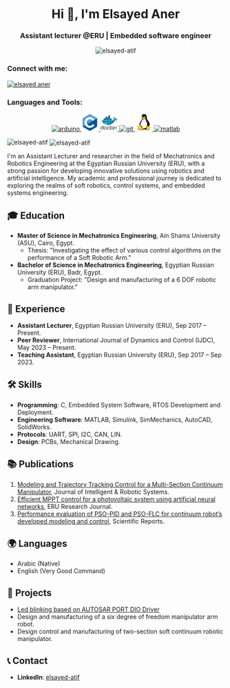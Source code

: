 <h1 align="center">Hi 👋, I'm Elsayed Aner</h1>
<h3 align="center">Assistant lecturer @ERU | Embedded software engineer</h3>

<p align="center"> <img src="https://komarev.com/ghpvc/?username=elsayed-atif&label=Profile%20views&color=0e75b6&style=flat" alt="elsayed-atif" /> </p>

<h3 align="left">Connect with me:</h3>
<p align="left">
<a href="https://linkedin.com/in/elsayed aner" target="blank"><img align="center" src="https://raw.githubusercontent.com/rahuldkjain/github-profile-readme-generator/master/src/images/icons/Social/linked-in-alt.svg" alt="elsayed aner" height="30" width="40" /></a>
</p>

<h3 align="left">Languages and Tools:</h3>
<p align="center"> <a href="https://www.arduino.cc/" target="_blank" rel="noreferrer"> <img src="https://cdn.worldvectorlogo.com/logos/arduino-1.svg" alt="arduino" width="40" height="40"/> </a> <a href="https://www.cprogramming.com/" target="_blank" rel="noreferrer"> <img src="https://raw.githubusercontent.com/devicons/devicon/master/icons/c/c-original.svg" alt="c" width="40" height="40"/> </a> <a href="https://www.docker.com/" target="_blank" rel="noreferrer"> <img src="https://raw.githubusercontent.com/devicons/devicon/master/icons/docker/docker-original-wordmark.svg" alt="docker" width="40" height="40"/> </a> <a href="https://git-scm.com/" target="_blank" rel="noreferrer"> <img src="https://www.vectorlogo.zone/logos/git-scm/git-scm-icon.svg" alt="git" width="40" height="40"/> </a> <a href="https://www.linux.org/" target="_blank" rel="noreferrer"> <img src="https://raw.githubusercontent.com/devicons/devicon/master/icons/linux/linux-original.svg" alt="linux" width="40" height="40"/> </a> <a href="https://www.mathworks.com/" target="_blank" rel="noreferrer"> <img src="https://upload.wikimedia.org/wikipedia/commons/2/21/Matlab_Logo.png" alt="matlab" width="40" height="40"/> </a> </p>

<p><img align="left" src="https://github-readme-stats.vercel.app/api/top-langs?username=elsayed-atif&show_icons=true&locale=en&layout=compact" alt="elsayed-atif" /></p>

<p>&nbsp;<img align="center" src="https://github-readme-stats.vercel.app/api?username=elsayed-atif&show_icons=true&locale=en" alt="elsayed-atif" /></p>

I'm an Assistant Lecturer and researcher in the field of Mechatronics and Robotics Engineering at the Egyptian Russian University (ERU), with a strong passion for developing innovative solutions using robotics and artificial intelligence. My academic and professional journey is dedicated to exploring the realms of soft robotics, control systems, and embedded systems engineering.

## 🎓 Education
- **Master of Science in Mechatronics Engineering**, Ain Shams University (ASU), Cairo, Egypt.
  - Thesis: "Investigating the effect of various control algorithms on the performance of a Soft Robotic Arm."
- **Bachelor of Science in Mechatronics Engineering**, Egyptian Russian University (ERU), Badr, Egypt.
  - Graduation Project: "Design and manufacturing of a 6 DOF robotic arm manipulator."

## 💼 Experience
- **Assistant Lecturer**, Egyptian Russian University (ERU), Sep 2017 – Present.
- **Peer Reviewer**, International Journal of Dynamics and Control (IJDC), May 2023 – Present.
- **Teaching Assistant**, Egyptian Russian University (ERU), Sep 2017 – Sep 2023.

## 🛠 Skills
- **Programming**: C, Embedded System Software, RTOS Development and Deployment.
- **Engineering Software**: MATLAB, Simulink, SimMechanics, AutoCAD, SolidWorks.
- **Protocols**: UART, SPI, I2C, CAN, LIN.
- **Design**: PCBs, Mechanical Drawing.

## 📚 Publications
1. [Modeling and Trajectory Tracking Control for a Multi-Section Continuum Manipulator](https://link.springer.com/article/10.1007/s10846-023-01896-1), Journal of Intelligent & Robotic Systems.
2. [Efficient MPPT control for a photovoltaic system using artificial neural networks](https://erurj.journals.ekb.eg/article_301364.html), ERU Research Journal.
3. [Performance evaluation of PSO-PID and PSO-FLC for continuum robot’s developed modeling and control](https://link.springer.com/article/10.1038/s41598-023-50551-0), Scientific Reports.

## 🌍 Languages
- Arabic (Native)
- English (Very Good Command)

## 📁 Projects
- [Led blinking based on AUTOSAR PORT DIO Driver](https://github.com/Elsayed-Atif/Led-blinking-based-on-AUTOSAR-PORT-DIO-Driver)
- Design and manufacturing of a six degree of freedom manipulator arm robot.
- Design control and manufacturing of two-section soft continuum robotic manipulator.

## 📞 Contact
- **LinkedIn**: [elsayed-atif](https://www.linkedin.com/in/elsayed-atif/)
